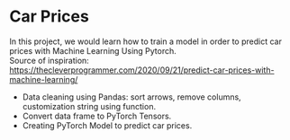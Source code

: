 # Car Prices
In this project, we would learn how to train a model in order to predict car prices with Machine Learning Using Pytorch.
</br>
Source of inspiration: https://thecleverprogrammer.com/2020/09/21/predict-car-prices-with-machine-learning/
</br>
- Data cleaning using Pandas: sort arrows, remove columns, customization string using function.
- Convert data frame to PyTorch Tensors.
- Creating PyTorch Model to predict car prices.
